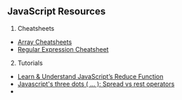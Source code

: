 ## JavaScript Resources

1. Cheatsheets
* [Array Cheatsheets](https://www.shortcutfoo.com/app/dojos/javascript-arrays/cheatsheet)
* [Regular Expression Cheatsheet](http://web.mit.edu/hackl/www/lab/turkshop/slides/regex-cheatsheet.pdf)
2. Tutorials
* [Learn & Understand JavaScript’s Reduce Function](https://codeburst.io/learn-understand-javascripts-reduce-function-b2b0406efbdc)
* [Javascript's three dots ( ... ): Spread vs rest operators](https://scotch.io/bar-talk/javascripts-three-dots-spread-vs-rest-operators543)
* 
